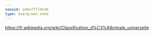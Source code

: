 ```yaml
---
nanoid: a48vfffldn36
type: evergreen_note
---
```

https://fr.wikipedia.org/wiki/Classification_d%C3%A9cimale_universelle
